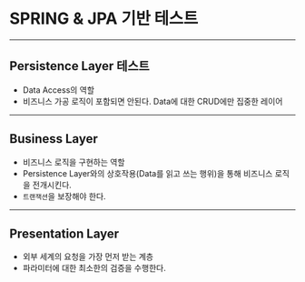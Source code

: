 # SPRING & JPA 기반 테스트
***
## Persistence Layer 테스트
* Data Access의 역할
* 비즈니스 가공 로직이 포함되면 안된다. Data에 대한 CRUD에만 집중한 레이어
***
## Business Layer
* 비즈니스 로직을 구현하는 역할
* Persistence Layer와의 상호작용(Data를 읽고 쓰는 행위)을 통해 비즈니스 로직을 전개시킨다.
* `트랜잭션`을 보장해야 한다.
***
## Presentation Layer
* 외부 세계의 요청을 가장 먼저 받는 계층
* 파라미터에 대한 최소한의 검증을 수행한다.